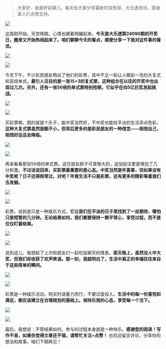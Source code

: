 
> 大家好，我是好彩颖儿，每天给大家分享最新的双色球、大乐透资讯，感谢家人们点赞支持。

![](https://cdn.jsdelivr.net/gh/wangwenjie1314/PicCDN/2024-7-12/1720763627240-image.png)


这周刚开始，天空晴朗，心情也跟着明媚起来。**今天是大乐透第24090期的开奖日，圈里又开始热闹起来了。咱们聊聊今天的看点，顺便分享一下我对这件事的看法。**


![](https://cdn.jsdelivr.net/gh/wangwenjie1314/PicCDN/2024-8-5/1722850300110-image.png)

![](https://cdn.jsdelivr.net/gh/wangwenjie1314/PicCDN/2024-8-5/1722850304189-image.png)


今天下午，不少彩民朋友晒出了他们的彩票，其中不乏一些让人眼前一亮的大复式和高倍单式。**最引人注目的是一张15+3的复式票，这种组合在以往的开奖中也出现过几次。另外，还有一张56倍的单式票特别抢眼，它似乎在向5亿巨奖发起挑战。**

![](https://cdn.jsdelivr.net/gh/wangwenjie1314/PicCDN/2024-8-5/1722850309695-image.png)


![](https://cdn.jsdelivr.net/gh/wangwenjie1314/PicCDN/2024-8-5/1722850314688-image.png)

买彩票嘛，图的就是个乐子，能中奖当然好，不中奖也能给平淡的生活添点色彩。**这种大复式票虽然面额不小，但背后更多的是彩民朋友的一种信念——相信自己，相信好运总会降临。**


![](https://cdn.jsdelivr.net/gh/wangwenjie1314/PicCDN/2024-8-5/1722850320669-image.png)


![](https://cdn.jsdelivr.net/gh/wangwenjie1314/PicCDN/2024-8-5/1722850325951-image.png)

再来看看那张56倍的单式票。这位朋友胆子可真够大的，追加投注更是增加了几分刺激。**不过话说回来，买彩票最重要的是心态。中奖当然是件喜事，但如果没有中奖呢？日子还得照常过，对吧？毕竟生活不只是彩票，还有更多的精彩等着我们去发掘。**

![](https://cdn.jsdelivr.net/gh/wangwenjie1314/PicCDN/2024-8-5/1722850331192-image.png)

![](https://cdn.jsdelivr.net/gh/wangwenjie1314/PicCDN/2024-8-5/1722850340983-image.png)

彩票，说到底只是一种娱乐方式。**它让我们在平淡的日子里找到了一丝期待，哪怕只是短暂的几分钟。无论结果如何，我们都要保持一颗平常心，享受过程，而不是仅仅盯着结果。**

![](https://cdn.jsdelivr.net/gh/wangwenjie1314/PicCDN/2024-8-5/1722850348307-image.png)

![](https://cdn.jsdelivr.net/gh/wangwenjie1314/PicCDN/2024-8-5/1722850353800-image.png)


说到这儿，我想起了上次和朋友们一起吃饭聊天的情景。**那天晚上，虽然没人中大奖，但我们却收获了欢声笑语。那一刻，我就明白了，生活中真正的幸福往往来自于这些简单的瞬间。**

![](https://cdn.jsdelivr.net/gh/wangwenjie1314/PicCDN/2024-8-5/1722850360670-image.png)

![](https://cdn.jsdelivr.net/gh/wangwenjie1314/PicCDN/2024-8-5/1722850365687-image.png)


彩票是一种娱乐活动，购买时请量力而行，不要过度投入。**生活中的每一份喜悦和满足，都应该建立在合理规划的基础上。保持乐观的心态，享受每一个当下。**


![](https://cdn.jsdelivr.net/gh/wangwenjie1314/PicCDN/2024-8-5/1722850373313-image.png)

![](https://cdn.jsdelivr.net/gh/wangwenjie1314/PicCDN/2024-7-8/1720402334062-image.png)


最后，我想说：不管结果如何，参与的过程本身就是一种快乐。**感谢您的阅读！写作不易，如果你觉得文章还不错，请帮忙关注+点赞！** 也欢迎留言评论，分享你的想法和故事。咱们下期再见！
